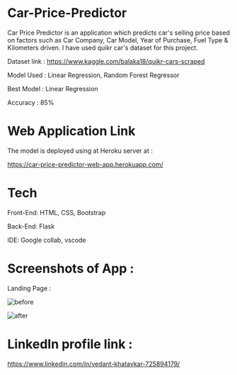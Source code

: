 # Car-Price-Predictor

Car Price Predictor is an application which predicts car's selling price based on factors such as Car Company, Car Model, Year of Purchase, Fuel Type & Kilometers driven. I have used quikr car's dataset for this project. 

Dataset link : https://www.kaggle.com/balaka18/quikr-cars-scraped 

Model Used : Linear Regression, Random Forest Regressor

Best Model : Linear Regression

Accuracy : 85%

# Web Application Link

The model is deployed using at Heroku server at :

https://car-price-predictor-web-app.herokuapp.com/

# Tech

Front-End: HTML, CSS, Bootstrap

Back-End: Flask

IDE: Google collab, vscode

# Screenshots of App :

Landing Page :

![before](https://user-images.githubusercontent.com/68839745/130670024-5970feff-9b74-4473-8211-8c30a749b542.PNG)


![after](https://user-images.githubusercontent.com/68839745/130670070-acd68859-65dd-4bf9-ab5c-a047856a35dd.PNG)

# LinkedIn profile link :

https://www.linkedin.com/in/vedant-khatavkar-725894179/
